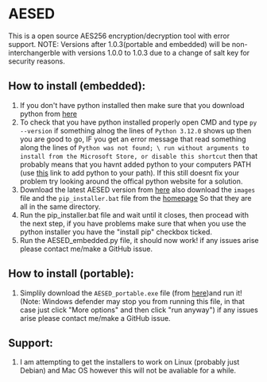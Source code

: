 # AESED
This is a open source AES256 encryption/decryption tool with error support.
NOTE: Versions after 1.0.3(portable and embedded) will be non-interchangerble with versions 1.0.0 to 1.0.3 due to a change of salt key for security reasons.

## How to install (embedded):
1. If you don't have python installed then make sure that you download python from [here](https://www.python.org/downloads/)
2. To check that you have python installed properly open CMD and type ```py --version``` if something alnog the lines of ```Python 3.12.0``` shows up then you are good to go, IF you get an error message that read something along the lines of ```Python was not found; \ run without arguments to install from the Microsoft Store, or disable this shortcut``` then that probably means that you havnt added python to your computers PATH (use [this](https://realpython.com/add-python-to-path/) link to add python to your path). If this still doesnt fix your problem try looking around the offical python website for a solution.
3. Download the latest AESED version from [here](https://github.com/FinnAIA/AESED/releases) also download the ```images``` file and the ```pip_installer.bat``` file from the [homepage](https://github.com/FinnAIA/AESED/tree/v1.0.5) So that they are all in the same directory.
4. Run the pip_installer.bat file and wait until it closes, then procead with the next step, if you have problems make sure that when you use the python installer you have the "install pip" checkbox ticked.
5. Run the AESED_embedded.py file, it should now work! if any issues arise please contact me/make a GitHub issue.

## How to install (portable):
1. Simplily download the ```AESED_portable.exe``` file (from [here](https://github.com/FinnAIA/AESED/releases))and run it! (Note: Windows defender may stop you from running this file, in that case just click "More options" and then click "run anyway") if any issues arise please contact me/make a GitHub issue.

## Support:
1. I am attempting to get the installers to work on Linux (probably just Debian) and Mac OS however this will not be avaliable for a while.
